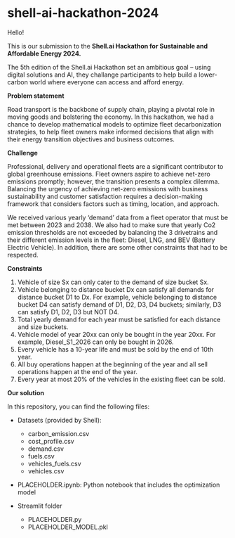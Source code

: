 # shell-ai-hackathon-2024

Hello!

This is our submission to the **Shell.ai Hackathon for Sustainable and Affordable Energy 2024.**

The 5th edition of the Shell.ai Hackathon set an ambitious goal – using digital solutions and AI, they challange participants to help build a lower-carbon world where everyone can access and afford energy.

**Problem statement**

Road transport is the backbone of supply chain, playing a pivotal role in moving goods and bolstering the economy. In this hackathon, we had a chance to develop mathematical models to optimize fleet decarbonization strategies, to help fleet owners make informed decisions that align with their energy transition objectives and business outcomes.

**Challenge**

Professional, delivery and operational fleets are a significant contributor to global greenhouse emissions. Fleet owners aspire to achieve net-zero emissions promptly; however, the transition presents a complex dilemma. Balancing the urgency of achieving net-zero emissions with business
sustainability and customer satisfaction requires a decision-making framework that considers factors such as timing, location, and approach.

We received various yearly ‘demand’ data from a fleet operator that must be met between 2023 and 2038. We also had to make sure that yearly Co2 emission thresholds are not exceeded by balancing the 3 drivetrains and their different emission levels in the fleet: Diesel, LNG, and BEV (Battery Electric Vehicle). In addition, there are some other constraints that had to be respected.

**Constraints**

1. Vehicle of size Sx can only cater to the demand of size bucket Sx.
2. Vehicle belonging to distance bucket Dx can satisfy all demands for distance bucket D1 to Dx. For example, vehicle belonging to distance bucket D4 can satisfy demand of D1, D2, D3, D4 buckets; similarly, D3 can satisfy D1, D2, D3 but NOT D4.
3. Total yearly demand for each year must be satisfied for each distance and size buckets.
4. Vehicle model of year 20xx can only be bought in the year 20xx. For example, Diesel_S1_2026 can only be bought in 2026.
5. Every vehicle has a 10-year life and must be sold by the end of 10th year.
6. All buy operations happen at the beginning of the year and all sell operations happen at the end of the year.
7. Every year at most 20% of the vehicles in the existing fleet can be sold.

**Our solution**

In this repository, you can find the following files:

- Datasets (provided by Shell):

    - carbon_emission.csv
    - cost_profile.csv
    - demand.csv
    - fuels.csv
    - vehicles_fuels.csv
    - vehicles.csv

- PLACEHOLDER.ipynb: Python notebook that includes the optimization model

- Streamlit folder

    - PLACEHOLDER.py
    - PLACEHOLDER_MODEL.pkl